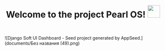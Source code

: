 <h1 align="center">Welcome to the project Pearl OS! <img src="https://media.giphy.com/media/hvRJCLFzcasrR4ia7z/giphy.gif" width="40"></h1>
<br />

![Django Soft UI Dashboard - Seed project generated by AppSeed.](documents/Без названия (49).png)

<br />

